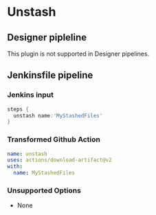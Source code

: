 # Unstash

## Designer pipleline

This plugin is not supported in Designer pipelines.

## Jenkinsfile pipeline

### Jenkins input

```groovy
steps {
  unstash name:'MyStashedFiles'
}
```

### Transformed Github Action

```yaml
name: unstash
uses: actions/download-artifact@v2
with:
  name: MyStashedFiles
```

### Unsupported Options

- None
